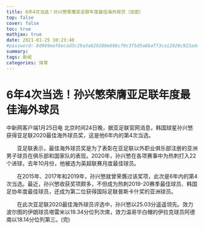 ```yaml
---
title: 6年4次当选！孙兴慜荣膺亚足联年度最佳海外球员（加密）
top: false
cover: false
toc: true
mathjax: true
date: 2021-01-25 10:23:40
#password: 8d969eef6ecad3c29a3a629280e686cf0c3f5d5a86aff3ca12020c923adc6c92
summary:
tags: 新闻
categories: 体育
---
```


# 6年4次当选！孙兴慜荣膺亚足联年度最佳海外球员
中新网客户端1月25日电 北京时间24日晚，据亚足联官网消息，韩国球星孙兴慜获得亚足联2020最佳海外球员奖，这是他6年内的第4次当选。

　　亚足联表示，最佳海外球员奖是为了表彰在亚足联以外职业俱乐部注册的亚洲男子球员在俱乐部和国家队的表现。2020年，孙兴慜在各项赛事中为热刺打入22个进球，去年10月份，他被选为英超联赛月度最佳球员。

　　在2015年、2017年和2019年，孙兴慜就曾荣膺过该奖项，此次是6年内的第4次当选。最近，孙兴慜收获奖项颇多，不但成为热刺2019-20赛季最佳球员、韩国足协年度最佳球员，还成为第二位获得国际足联普斯卡什奖的亚洲球员。

　　在此次亚足联2020最佳海外球员评选中，孙兴慜以25.03分遥遥领先。效力波尔图的伊朗球员塔雷米以19.34分位列次席，效力温哥华白帽的伊拉克球员阿德南以18.14分位列第三。(完)
